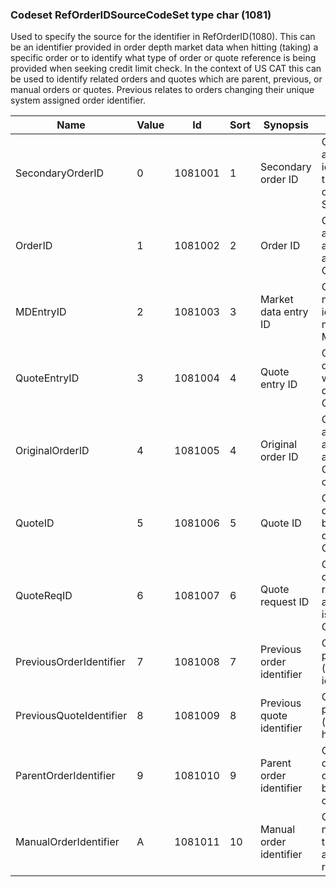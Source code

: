 ### Codeset RefOrderIDSourceCodeSet type char (1081)

Used to specify the source for the identifier in RefOrderID(1080). This can be an identifier provided in order depth market data when hitting (taking) a specific order or to identify what type of order or quote reference is being provided when seeking credit limit check. In the context of US CAT this can be used to identify related orders and quotes which are parent, previous, or manual orders or quotes. Previous relates to orders changing their unique system assigned order identifier.

| Name                    | Value | Id      | Sort | Synopsis                  | Elaboration                                                                                                                             |
|-------------------------|-------|---------|------|---------------------------|-------------------------------------------------------------------------------------------------------------------------------|
| SecondaryOrderID        | 0     | 1081001 | 1    | Secondary order ID        | Can be used to refer to an additional order identifier assigned by the party accepting an order, e.g. SecondaryOrderID(198).            |
| OrderID                 | 1     | 1081002 | 2    | Order ID                  | Can be used to refer to an order identifier assigned by the party accepting an order, e.g. OrderID(37).                                 |
| MDEntryID               | 2     | 1081003 | 3    | Market data entry ID      | Can be used to refer to a market data entry identifier provided with market data, e.g. MDEntryID(278).                                  |
| QuoteEntryID            | 3     | 1081004 | 4    | Quote entry ID            | Can be used to refer to a quote identifier provided with market data or quote, e.g. QuoteEntryID(299).                                  |
| OriginalOrderID         | 4     | 1081005 | 4    | Original order ID         | Can be used to refer to an initial order identifier assigned by the party accepting an order, e.g. OrderID(37) that changed.            |
| QuoteID                 | 5     | 1081006 | 5    | Quote ID                  | Can be used to refer to a quote identifier assigned by the party issuing the quote, e.g. QuoteID(117).                                  |
| QuoteReqID              | 6     | 1081007 | 6    | Quote request ID          | Can be used to refer to a quote identifier or quote request identifier assigned by the party issuing the request, e.g. QuoteReqID(131). |
| PreviousOrderIdentifier | 7     | 1081008 | 7    | Previous order identifier | Can be used when previously assigned (unique) system order identifier has changed.                                                      |
| PreviousQuoteIdentifier | 8     | 1081009 | 8    | Previous quote identifier | Can be used when previously assigned (unique) quote identifier has changed.                                                             |
| ParentOrderIdentifier   | 9     | 1081010 | 9    | Parent order identifier   | Can be used where orders are split into child orders and need to refer back to their parent order.                                      |
| ManualOrderIdentifier   | A     | 1081011 | 10   | Manual order identifier   | Can be used to refer to a manually received order that is being replaced by an electronically received order.                           |

